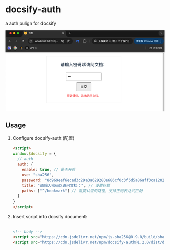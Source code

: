 # docsify-auth
a auth pulign for docsify

![](./demo.png)

## Usage

1. Configure docsify-auth:(配置)

    ```html
    <script>
    window.$docsify = {
      // auth
      auth: {
        enable: true, // 是否开启
        use: "sha256",
        password: "8d969eef6ecad3c29a3a629280e686cf0c3f5d5a86aff3ca12020c923adc6c92", // md5密码
        title: "请输入密码以访问文档：", // 设置标题
        paths: ["^/bookmark"] // 需要认证的路径，支持正则表达式匹配
      }
    }
    </script>
    ```

2. Insert script into docsify document:

    ```html

    <!-- body -->
    <script src="https://cdn.jsdelivr.net/npm/js-sha256@0.9.0/build/sha256.min.js"></script>
    <script src="https://cdn.jsdelivr.net/npm/docsify-auth@1.2.0/dist/docsify-auth.min.js"></script>
